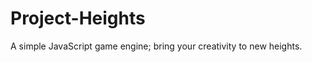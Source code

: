 Project-Heights
===============

A simple JavaScript game engine; bring your creativity to new heights.